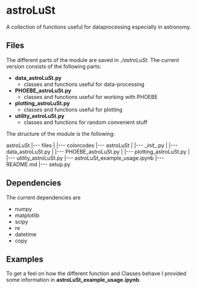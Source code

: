 # astroLuSt

A collection of functions useful for dataprocessing especially in astronomy.

## Files

The different parts of the module are saved in *./astroLuSt*.
The current version consists of the following parts:
- __data_astroLuSt.py__
    - classes and functions useful for data-processing
- __PHOEBE_astroLuSt.py__
    - classes and functions useful for working with PHOEBE
- __plotting_astroLuSt.py__
    - classes and functions useful for plotting
- __utility_astroLuSt.py__
    - classes and functions for random convenient stuff

The structure of the module is the following:

astroLuSt
|--- files
|    |--- colorcodes
|--- astroLuSt
|    |--- \__init\__.py
|    |--- data_astroLuSt.py
|    |--- PHOEBE_astroLuSt.py
|    |--- plotting_astroLuSt.py
|    |--- utility_astroLuSt.py
|--- astroLuSt_example_usage.ipynb
|--- README.md
|--- setup.py

## Dependencies

The current dependencies are
- numpy
- matplotlib
- scipy
- re
- datetime
- copy

## Examples

To get a feel on how the different function and Classes behave I provided some information in __astroLuSt_example_usage.ipynb__.
